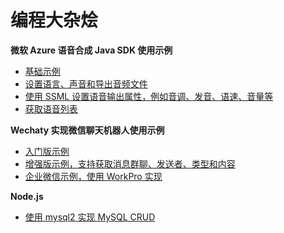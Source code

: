 # 编程大杂烩

**微软 Azure 语音合成 Java SDK 使用示例**

- [基础示例](https://github.com/leaderman/hodgepodge/blob/main/azure/src/main/java/io/github/leaderman/azure/speech/SpeechSynthesisSample.java)
- [设置语言、声音和导出音频文件](https://github.com/leaderman/hodgepodge/blob/main/azure/src/main/java/io/github/leaderman/azure/speech/SpeechSynthesisSample2.java)
- [使用 SSML 设置语音输出属性，例如音调、发音、语速、音量等](https://github.com/leaderman/hodgepodge/blob/main/azure/src/main/java/io/github/leaderman/azure/speech/SpeechSynthesisSample3.java)
- [获取语音列表](https://github.com/leaderman/hodgepodge/blob/main/azure/src/main/java/io/github/leaderman/azure/speech/SpeechSynthesisSample4.java)

**Wechaty 实现微信聊天机器人使用示例**

- [入门版示例](https://github.com/leaderman/hodgepodge/blob/main/nodejs/javascript/ding-dong-bot.js)
- [增强版示例，支持获取消息群聊、发送者、类型和内容](https://github.com/leaderman/hodgepodge/blob/main/nodejs/javascript/chatbot_pers.js)
- [企业微信示例，使用 WorkPro 实现](https://github.com/leaderman/hodgepodge/blob/main/nodejs/javascript/chatbot_corp.js)

**Node.js**

- [使用 mysql2 实现 MySQL CRUD](https://github.com/leaderman/hodgepodge/blob/main/nodejs/javascript/example/mysql_crud.js)